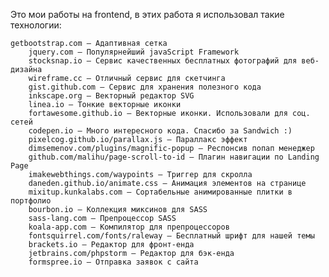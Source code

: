 Это мои работы на frontend, в этих работа я использовал такие технологии:

    getbootstrap.com — Адаптивная сетка
    	jquery.com — Популярнейший javaScript Framework
    	stocksnap.io — Сервис качественных бесплатных фотографий для веб-дизайна
    	wireframe.cc — Отличный сервис для скетчинга
    	gist.github.com — Сервис для хранения полезного кода
    	inkscape.org — Векторный редактор SVG
    	linea.io — Тонкие векторные иконки
    	fortawesome.github.io — Векторные иконки. Использовали для соц. сетей
    	codepen.io — Много интересного кода. Спасибо за Sandwich :)
    	pixelcog.github.io/parallax.js — Параллакс эффект
    	dimsemenov.com/plugins/magnific-popup — Респонсив попап менеджер
    	github.com/malihu/page-scroll-to-id — Плагин навигации по Landing Page
    	imakewebthings.com/waypoints — Триггер для скролла
    	daneden.github.io/animate.css — Анимация элементов на странице
    	mixitup.kunkalabs.com — Сортабельные анимированные плитки в портфолио
    	bourbon.io — Коллекция миксинов для SASS
    	sass-lang.com — Препроцессор SASS
    	koala-app.com — Компилятор для препроцессоров
    	fontsquirrel.com/fonts/raleway — Бесплатный шрифт для нашей темы
    	brackets.io — Редактор для фронт-енда
    	jetbrains.com/phpstorm — Редактор для бэк-енда
    	formspree.io — Отправка заявок с сайта
